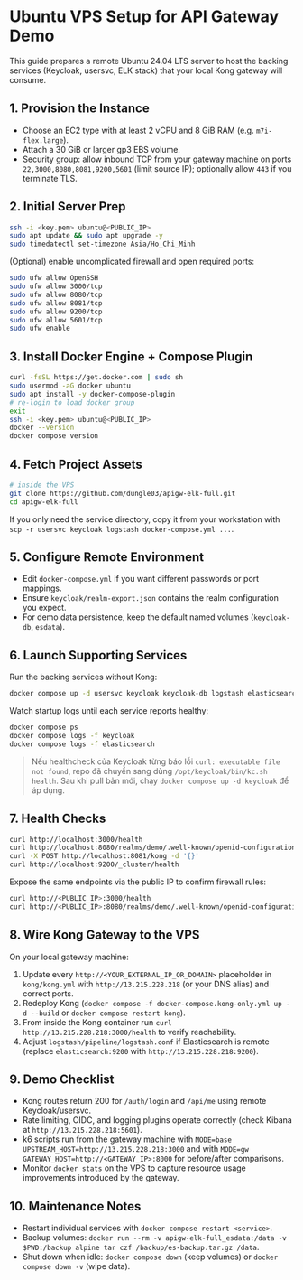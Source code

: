 # Ubuntu VPS Setup for API Gateway Demo

This guide prepares a remote Ubuntu 24.04 LTS server to host the backing services (Keycloak, usersvc, ELK stack) that your local Kong gateway will consume.

## 1. Provision the Instance
- Choose an EC2 type with at least 2 vCPU and 8 GiB RAM (e.g. `m7i-flex.large`).
- Attach a 30 GiB or larger gp3 EBS volume.
- Security group: allow inbound TCP from your gateway machine on ports `22,3000,8080,8081,9200,5601` (limit source IP); optionally allow `443` if you terminate TLS.

## 2. Initial Server Prep
```bash
ssh -i <key.pem> ubuntu@<PUBLIC_IP>
sudo apt update && sudo apt upgrade -y
sudo timedatectl set-timezone Asia/Ho_Chi_Minh
```
(Optional) enable uncomplicated firewall and open required ports:
```bash
sudo ufw allow OpenSSH
sudo ufw allow 3000/tcp
sudo ufw allow 8080/tcp
sudo ufw allow 8081/tcp
sudo ufw allow 9200/tcp
sudo ufw allow 5601/tcp
sudo ufw enable
```

## 3. Install Docker Engine + Compose Plugin
```bash
curl -fsSL https://get.docker.com | sudo sh
sudo usermod -aG docker ubuntu
sudo apt install -y docker-compose-plugin
# re-login to load docker group
exit
ssh -i <key.pem> ubuntu@<PUBLIC_IP>
docker --version
docker compose version
```

## 4. Fetch Project Assets
```bash
# inside the VPS
git clone https://github.com/dungle03/apigw-elk-full.git
cd apigw-elk-full
```
If you only need the service directory, copy it from your workstation with `scp -r usersvc keycloak logstash docker-compose.yml ...`.

## 5. Configure Remote Environment
- Edit `docker-compose.yml` if you want different passwords or port mappings.
- Ensure `keycloak/realm-export.json` contains the realm configuration you expect.
- For demo data persistence, keep the default named volumes (`keycloak-db`, `esdata`).

## 6. Launch Supporting Services
Run the backing services without Kong:
```bash
docker compose up -d usersvc keycloak keycloak-db logstash elasticsearch kibana
```
Watch startup logs until each service reports healthy:
```bash
docker compose ps
docker compose logs -f keycloak
docker compose logs -f elasticsearch
```
> Nếu healthcheck của Keycloak từng báo lỗi `curl: executable file not found`, repo đã chuyển sang dùng `/opt/keycloak/bin/kc.sh health`. Sau khi pull bản mới, chạy `docker compose up -d keycloak` để áp dụng.

## 7. Health Checks
```bash
curl http://localhost:3000/health
curl http://localhost:8080/realms/demo/.well-known/openid-configuration
curl -X POST http://localhost:8081/kong -d '{}'
curl http://localhost:9200/_cluster/health
```
Expose the same endpoints via the public IP to confirm firewall rules:
```bash
curl http://<PUBLIC_IP>:3000/health
curl http://<PUBLIC_IP>:8080/realms/demo/.well-known/openid-configuration
```

## 8. Wire Kong Gateway to the VPS
On your local gateway machine:
1. Update every `http://<YOUR_EXTERNAL_IP_OR_DOMAIN>` placeholder in `kong/kong.yml` with `http://13.215.228.218` (or your DNS alias) and correct ports.
2. Redeploy Kong (`docker compose -f docker-compose.kong-only.yml up -d --build` or `docker compose restart kong`).
3. From inside the Kong container run `curl http://13.215.228.218:3000/health` to verify reachability.
4. Adjust `logstash/pipeline/logstash.conf` if Elasticsearch is remote (replace `elasticsearch:9200` with `http://13.215.228.218:9200`).

## 9. Demo Checklist
- Kong routes return 200 for `/auth/login` and `/api/me` using remote Keycloak/usersvc.
- Rate limiting, OIDC, and logging plugins operate correctly (check Kibana at `http://13.215.228.218:5601`).
- k6 scripts run from the gateway machine with `MODE=base UPSTREAM_HOST=http://13.215.228.218:3000` and with `MODE=gw GATEWAY_HOST=http://<GATEWAY_IP>:8000` for before/after comparisons.
- Monitor `docker stats` on the VPS to capture resource usage improvements introduced by the gateway.

## 10. Maintenance Notes
- Restart individual services with `docker compose restart <service>`.
- Backup volumes: `docker run --rm -v apigw-elk-full_esdata:/data -v $PWD:/backup alpine tar czf /backup/es-backup.tar.gz /data`.
- Shut down when idle: `docker compose down` (keep volumes) or `docker compose down -v` (wipe data).
